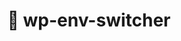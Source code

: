---
title: "🔀 wp-env-switcher"
external_url: https://github.com/fabrikage/wp-env-switcher
description: "adds a menu item in your wordpress admin bar in which you can switch between environments"
composer_command: "composer require fabrikage/wp-env-switcher"
---